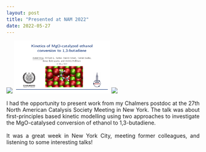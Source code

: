 ```yaml
---
layout: post
title: "Presented at NAM 2022"
date: 2022-05-27
---
```


<img src="/images/NAM27_ny.jpg" width="125"/>
<img src="/images/NAM27_talk.png" width="250"/>
<img src="/images/NAM_me.jpg" width="125"/>

<p align="justify">
 I had the opportunity to present work from my Chalmers postdoc at the 27th North American Catalysis Society Meeting in New York. The talk was about first-principles based 
  kinetic modelling using two approaches to investigate the MgO-catalysed conversion of ethanol to 1,3-butadiene. 
  <br/>
  <br/>
 It was a great week in New York City, meeting former colleagues, and listening to some interesting talks!
  <br/>
  <br/>
</p>
 
<p>
 <br/>
 <br/>
</p>
